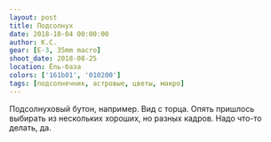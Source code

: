 ```yaml
---
layout: post
title: Подсолнух
date: 2018-10-04 00:00:00
author: К.С.
gear: [E-3, 35mm macro]
shoot_date: 2018-08-25
location: Ёль-база
colors: ['161b01', '010200']
tags: [подсолнечник, астровые, цветы, макро]
---
```

Подсолнуховый бутон, например. Вид с торца. Опять пришлось выбирать из нескольких хороших, но разных кадров. Надо что-то делать, да.

